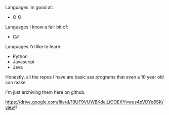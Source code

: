 Languages im good at:

- O_O

Languages I know a fair bit of:

- C#

Languages I'd like to learn:

- Python
- Javascript
- Java




Honestly, all the repos I have are basic ass programs that even a 10 year old can make. 


I'm just archiving them here on github.

https://drive.google.com/file/d/19UF9VUWBKdejLiOOEKYvwus4pVDYe6SK/view?
